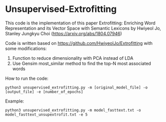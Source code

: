 # Unsupervised-Extrofitting
This code is the implementation of this paper 
Extrofitting: Enriching Word Representation and its Vector Space with Semantic Lexicons by Hwiyeol Jo, Stanley Jungkyu Choi (https://arxiv.org/abs/1804.07946)

Code is written based on https://github.com/HwiyeolJo/Extrofitting with some modifications:
1. Function to reduce dimensionality with PCA instead of LDA
2. Use Gensim most_similar method to find the top-N most associated words

How to run the code:
```
python3 unsupervised_extrofitting.py -m [original_model_file] -o [output_file] -e [number_of_epochs] 
```

Example:
``` 
python3 unsupervised_extrofitting.py -m model_fasttext.txt -o model_fasttext_unsupextrofit.txt -e 5 
```
